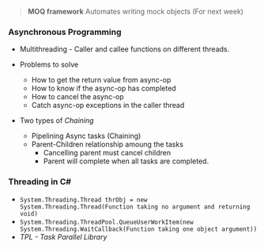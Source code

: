 > **MOQ framework**
> Automates writing mock objects
> (For next week)

### Asynchronous Programming
* Multithreading - Caller and callee functions on different threads.

* Problems to solve
  * How to get the return value from async-op
  * How to know if the async-op has completed
  * How to cancel the async-op
  * Catch async-op exceptions in the caller thread

* Two types of *Chaining*
  * Pipelining Async tasks (Chaining)
  * Parent-Children relationship amoung the tasks
    * Cancelling parent must cancel children
    * Parent will complete when all tasks are completed.

### Threading in C#
* `System.Threading.Thread thrObj = new System.Threading.Thread(Function taking no argument and returning void)`
* `System.Threading.ThreadPool.QueueUserWorkItem(new System.Threading.WaitCallback(Function taking one object argument))`
* *TPL - Task Parallel Library*